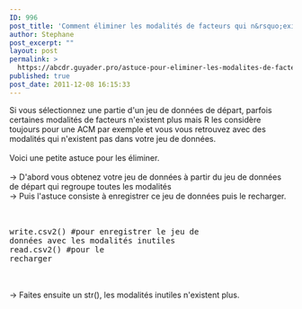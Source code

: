 ```yaml
---
ID: 996
post_title: 'Comment éliminer les modalités de facteurs qui n&rsquo;existent plus dans une sous-sélection d&rsquo;un jeu de données ?'
author: Stephane
post_excerpt: ""
layout: post
permalink: >
  https://abcdr.guyader.pro/astuce-pour-eliminer-les-modalites-de-facteurs-qui-nexistent-plus-dans-une-sous-selection-dun-jeu-de-donnees/
published: true
post_date: 2011-12-08 16:15:33
---
```

Si vous sélectionnez une partie d'un jeu de données de départ, parfois certaines modalités de facteurs n'existent plus mais R les considère toujours pour une ACM par exemple et vous vous retrouvez avec des modalités qui n'existent pas dans votre jeu de données.<br /><br />Voici une petite astuce pour les éliminer.<br /><br />-&gt; D'abord vous obtenez votre jeu de données à partir du jeu de données de départ qui regroupe toutes les modalités<br />-&gt; Puis l'astuce consiste à enregistrer ce jeu de données puis le recharger.<br /><br /> <pre lang='rsplus'><br />write.csv2() #pour enregistrer le jeu de données avec les modalités inutiles<br />read.csv2() #pour le recharger<br /></pre> <br /><br />-&gt; Faites ensuite un str(), les modalités inutiles n'existent plus.